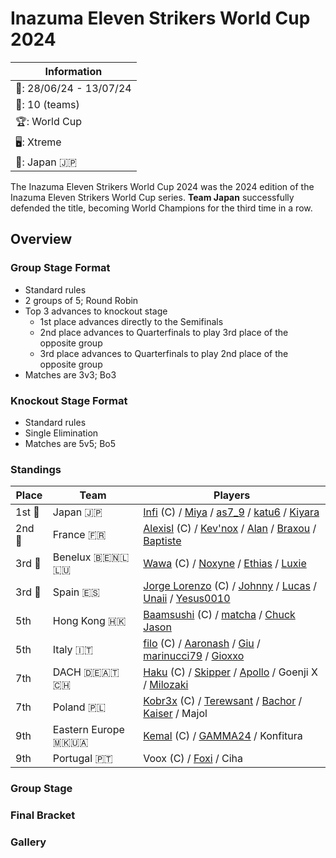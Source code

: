 # Inazuma Eleven Strikers World Cup 2024

|Information|
|-|
|:calendar:: 28/06/24 - 13/07/24|
|:busts_in_silhouette:: 10 (teams)|
|:trophy:: World Cup|
|:desktop_computer:: Xtreme|
|:1st_place_medal:: Japan :jp:|

The Inazuma Eleven Strikers World Cup 2024 was the 2024 edition of the Inazuma Eleven Strikers World Cup series.
**Team Japan** successfully defended the title, becoming World Champions for the third time in a row. 

## Overview

### Group Stage Format
- Standard rules
- 2 groups of 5; Round Robin
- Top 3 advances to knockout stage
  -  1st place advances directly to the Semifinals
  -  2nd place advances to Quarterfinals to play 3rd place of the opposite group 
  -  3rd place advances to Quarterfinals to play 2nd place of the opposite group
- Matches are 3v3; Bo3

### Knockout Stage Format
- Standard rules
- Single Elimination
- Matches are 5v5; Bo5

### Standings

| Place | Team | Players |
| - | - | - |
|1st :1st_place_medal:| Japan :jp: | [Infi](../players/japanese/infi.md) (C) / [Miya](../players/japanese/miya.md) / [as7_9](../players/japanese/as7_9.md) / [katu6](../players/japanese/katu6.md) / [Kiyara](../players/chinese/kiyara.md) |
|2nd :2nd_place_medal:| France :fr: | [Alexisl](../players/french/alexisl.md) (C) / [Kev'nox](../players/french/kevnox.md) / [Alan](../players/french/alan.md) / [Braxou](../players/french/braxou.md) / [Baptiste](../players/french/baptiste.md) |
|3rd :3rd_place_medal:| Benelux :belgium::netherlands::luxembourg: | [Wawa](../players/luxembourger/wawa.md) (C) / [Noxyne](../players/french/noxyne.md) / [Ethias](../players/dutch/ethias.md) / [Luxie](../players/belgian/luxie.md) |
|3rd :3rd_place_medal:| Spain :es: | [Jorge Lorenzo](../players/spanish/jorge.md) (C) / [Johnny](../players/spanish/johnny.md) / [Lucas](../players/spanish/lucas.md) / [Unaii](../players/spanish/unaii.md) / [Yesus0010](../players/spanish/yesus.md) |
| 5th | Hong Kong :hong_kong: | [Baamsushi](../players/indonesian/baamsushi.md) (C) / [matcha](../players/chinese/matcha.md) / [Chuck Jason](../players/chinese/chuckjason.md) |
| 5th | Italy :it: | [filo](../players/italian/filo.md) (C) / [Aaronash](../players/italian/aaronash.md) / [Giu](../players/italian/giu.md) / [marinucci79](../players/italian/marinucci.md) / [Gioxxo](../players/italian/gioxxo.md) |
| 7th | DACH :de::austria::switzerland: | [Haku](../players/german/haku.md) (C) / [Skipper](../players/austrian/skipper.md) / [Apollo](../players/german/apollo.md) / Goenji X / [Milozaki](../players/german/milozaki.md) |
| 7th | Poland :poland: | [Kobr3x](../players/polish/kobr3x.md) (C) / [Terewsant](../players/polish/terewsant.md) / [Bachor](../players/polish/bachor.md) / [Kaiser](../players/polish/kaiser.md) / Majol |
| 9th | Eastern Europe :macedonia::ukraine: | [Kemal](../players/french/kemal.md) (C) / [GAMMA24](../players/ukrainian/gamma.md) / Konfitura |
| 9th | Portugal :portugal: | Voox (C) / [Foxi](../players/portuguese/foxi.md) / Ciha |

### Group Stage

### Final Bracket

### Gallery